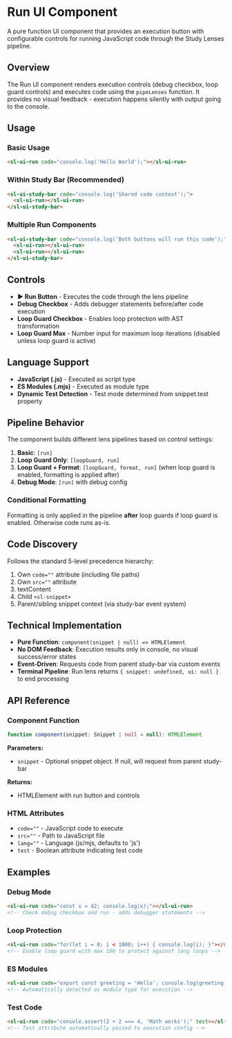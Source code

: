 # Run UI Component

A pure function UI component that provides an execution button with configurable controls for running JavaScript code through the Study Lenses pipeline.

## Overview

The Run UI component renders execution controls (debug checkbox, loop guard controls) and executes code using the `pipeLenses` function. It provides no visual feedback - execution happens silently with output going to the console.

## Usage

### Basic Usage

```html
<sl-ui-run code="console.log('Hello World');"></sl-ui-run>
```

### Within Study Bar (Recommended)

```html
<sl-ui-study-bar code="console.log('Shared code context');">
  <sl-ui-run></sl-ui-run>
</sl-ui-study-bar>
```

### Multiple Run Components

```html
<sl-ui-study-bar code="console.log('Both buttons will run this code');">
  <sl-ui-run></sl-ui-run>
  <sl-ui-run></sl-ui-run>
</sl-ui-study-bar>
```

## Controls

- **▶️ Run Button** - Executes the code through the lens pipeline
- **Debug Checkbox** - Adds debugger statements before/after code execution  
- **Loop Guard Checkbox** - Enables loop protection with AST transformation
- **Loop Guard Max** - Number input for maximum loop iterations (disabled unless loop guard is active)

## Language Support

- **JavaScript (.js)** - Executed as script type
- **ES Modules (.mjs)** - Executed as module type  
- **Dynamic Test Detection** - Test mode determined from snippet.test property

## Pipeline Behavior

The component builds different lens pipelines based on control settings:

1. **Basic**: `[run]`
2. **Loop Guard Only**: `[loopGuard, run]` 
3. **Loop Guard + Format**: `[loopGuard, format, run]` (when loop guard is enabled, formatting is applied after)
4. **Debug Mode**: `[run]` with debug config

### Conditional Formatting

Formatting is only applied in the pipeline **after** loop guards if loop guard is enabled. Otherwise code runs as-is.

## Code Discovery

Follows the standard 5-level precedence hierarchy:

1. Own `code=""` attribute (including file paths)
2. Own `src=""` attribute  
3. textContent
4. Child `<sl-snippet>`
5. Parent/sibling snippet context (via study-bar event system)

## Technical Implementation

- **Pure Function**: `component(snippet | null) => HTMLElement`
- **No DOM Feedback**: Execution results only in console, no visual success/error states
- **Event-Driven**: Requests code from parent study-bar via custom events
- **Terminal Pipeline**: Run lens returns `{ snippet: undefined, ui: null }` to end processing

## API Reference

### Component Function

```typescript
function component(snippet: Snippet | null = null): HTMLElement
```

**Parameters:**
- `snippet` - Optional snippet object. If null, will request from parent study-bar

**Returns:**
- HTMLElement with run button and controls

### HTML Attributes

- `code=""` - JavaScript code to execute
- `src=""` - Path to JavaScript file 
- `lang=""` - Language (js/mjs, defaults to 'js')
- `test` - Boolean attribute indicating test code

## Examples

### Debug Mode
```html
<sl-ui-run code="const x = 42; console.log(x);"></sl-ui-run>
<!-- Check debug checkbox and run - adds debugger statements -->
```

### Loop Protection
```html
<sl-ui-run code="for(let i = 0; i < 1000; i++) { console.log(i); }"></sl-ui-run>
<!-- Enable loop guard with max 100 to protect against long loops -->
```

### ES Modules
```html
<sl-ui-run code="export const greeting = 'Hello'; console.log(greeting);" lang="mjs"></sl-ui-run>
<!-- Automatically detected as module type for execution -->
```

### Test Code
```html
<sl-ui-run code="console.assert(2 + 2 === 4, 'Math works');" test></sl-ui-run>
<!-- Test attribute automatically passed to execution config -->
```